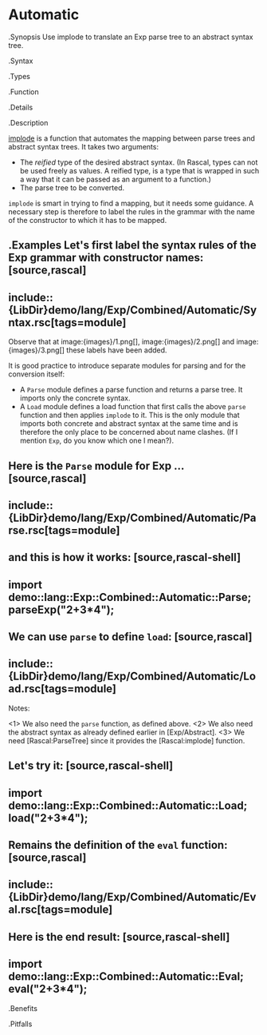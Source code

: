# Automatic

.Synopsis
Use implode to translate an Exp parse tree to an abstract syntax tree.

.Syntax

.Types

.Function

.Details

.Description

[implode]((Libraries:ParseTree-implode)) is a function that automates the mapping between parse trees and abstract syntax trees.
It takes two arguments:

*  The _reified_ type of the desired abstract syntax. (In Rascal, types can not be used freely as values.
  A reified type, is a type that is wrapped in such a way that it can be passed as an argument to a function.)
*  The parse tree to be converted.


`implode` is smart in trying to find a mapping, but it needs some guidance.
A necessary step is therefore to label the rules in the grammar with the name of the 
constructor to which it has to be mapped.

.Examples
Let's first label the syntax rules of the Exp grammar with constructor names:
[source,rascal]
----
include::{LibDir}demo/lang/Exp/Combined/Automatic/Syntax.rsc[tags=module]
----
            
Observe that at image:{images}/1.png[], image:{images}/2.png[] and image:{images}/3.png[] these labels have been added.

It is good practice to introduce separate modules for parsing and for the conversion itself:

*  A `Parse` module defines a parse function and returns a parse tree. It imports only the concrete syntax.
*  A `Load` module defines a load function that first calls the above `parse` function and then applies `implode` to it.
  This is the only module that imports both concrete and abstract syntax at the same time and is therefore the only place to be
  concerned about name clashes. (If I mention `Exp`, do you know which one I mean?).


Here is the `Parse` module for Exp ...
[source,rascal]
----
include::{LibDir}demo/lang/Exp/Combined/Automatic/Parse.rsc[tags=module]
----

and this is how it works:
[source,rascal-shell]
----
import demo::lang::Exp::Combined::Automatic::Parse;
parseExp("2+3*4");
----

We can use `parse` to define `load`:
[source,rascal]
----
include::{LibDir}demo/lang/Exp/Combined/Automatic/Load.rsc[tags=module]
----

Notes:

<1> We also need the `parse` function, as defined above.
<2> We also need the abstract syntax as already defined earlier in [Exp/Abstract].
<3> We need [Rascal:ParseTree] since it provides the [Rascal:implode] function.


Let's try it:
[source,rascal-shell]
----
import demo::lang::Exp::Combined::Automatic::Load;
load("2+3*4");
----

Remains the definition of the `eval` function:
[source,rascal]
----
include::{LibDir}demo/lang/Exp/Combined/Automatic/Eval.rsc[tags=module]
----

                
Here is the end result:
[source,rascal-shell]
----
import demo::lang::Exp::Combined::Automatic::Eval;
eval("2+3*4");
----

.Benefits

.Pitfalls

